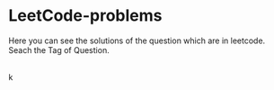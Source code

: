 # LeetCode-problems
Here you can see the solutions of the question which are in leetcode.<br>
Seach the Tag of Question.<br>
<br>


k
